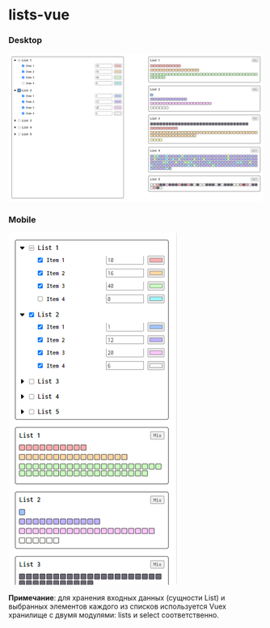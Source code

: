 # lists-vue

### Desktop
![cover](data/cover.png)

### Mobile
![cover mobile](data/cover-mobile.png)

**Примечание**: для хранения входных данных (сущности List) и выбранных элементов каждого из списков используется Vuex хранилище с двумя модулями: lists и select соответственно.
